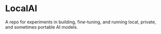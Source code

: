 # LocalAI
A repo for experiments in building, fine-tuning, and running local, private, and sometimes portable AI models.
